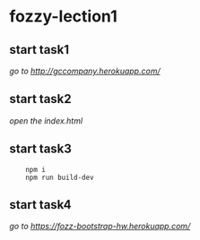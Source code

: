 # fozzy-lection1

## start task1
*go to http://gccompany.herokuapp.com/*

## start task2
*open the index.html*

## start task3
```
    npm i
    npm run build-dev
```

## start task4
*go to https://fozz-bootstrap-hw.herokuapp.com/*